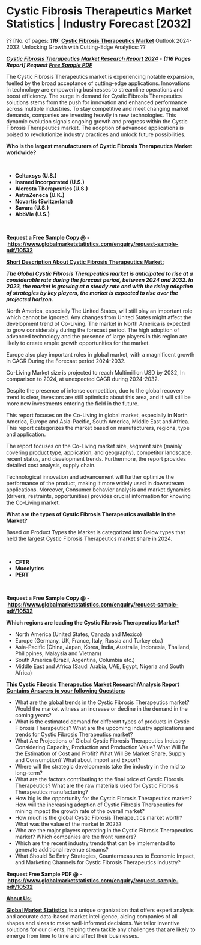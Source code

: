 <h1>Cystic Fibrosis Therapeutics Market Statistics | Industry Forecast [2032]</h1>
<p>?? [No. of pages:&nbsp;<strong><em>116</em></strong>]&nbsp;<strong><a href="https://www.globalmarketstatistics.com/market-reports/cystic-fibrosis-therapeutics-market-10532">Cystic Fibrosis Therapeutics&nbsp;Market</a></strong>&nbsp;Outlook 2024-2032: Unlocking Growth with Cutting-Edge Analytics: ??</p>
<p><strong><em><a href="https://www.globalmarketstatistics.com/market-reports/cystic-fibrosis-therapeutics-market-10532">Cystic Fibrosis Therapeutics Market Research Report 2024</a></em></strong>&nbsp;-&nbsp;<strong><em>[116 Pages Report]&nbsp;Request <a href="https://www.globalmarketstatistics.com/enquiry/request-sample-pdf/10532">Free Sample PDF</a></em></strong></p>
<p>The Cystic Fibrosis Therapeutics market is experiencing notable expansion, fuelled by the broad acceptance of cutting-edge applications. Innovations in technology are empowering businesses to streamline operations and boost efficiency. The surge in demand for Cystic Fibrosis Therapeutics solutions stems from the push for innovation and enhanced performance across multiple industries. To stay competitive and meet changing market demands, companies are investing heavily in new technologies. This dynamic evolution signals ongoing growth and progress within the Cystic Fibrosis Therapeutics market. The adoption of advanced applications is poised to revolutionize industry practices and unlock future possibilities.</p>
<p><strong>Who is the largest manufacturers of Cystic Fibrosis Therapeutics Market worldwide?</strong></p>
<p>&nbsp;</p>
<ul>
<li><strong>Celtaxsys (U.S.)</strong></li>
<li><strong>Insmed Incorporated (U.S.)</strong></li>
<li><strong>Alcresta Therapeutics (U.S.)</strong></li>
<li><strong>AstraZeneca (U.K.)</strong></li>
<li><strong>Novartis (Switzerland)</strong></li>
<li><strong>Savara (U.S.)</strong></li>
<li><strong>AbbVie (U.S.)</strong></li>
</ul>
<p>&nbsp;</p>
<p><strong>Request a Free Sample Copy @ -&nbsp;<a href="https://www.globalmarketstatistics.com/enquiry/request-sample-pdf/10532">https://www.globalmarketstatistics.com/enquiry/request-sample-pdf/10532</a></strong></p>
<p><strong><u>Short Description About Cystic Fibrosis Therapeutics Market:</u></strong></p>
<p><strong><em>The Global Cystic Fibrosis Therapeutics market is anticipated to rise at a considerable rate during the forecast period, between 2024 and 2032. In 2023, the market is growing at a steady rate and with the rising adoption of strategies by key players, the market is expected to rise over the projected horizon.</em></strong></p>
<p>North America, especially The United States, will still play an important role which cannot be ignored. Any changes from United States might affect the development trend of Co-Living. The market in North America is expected to grow considerably during the forecast period. The high adoption of advanced technology and the presence of large players in this region are likely to create ample growth opportunities for the market.</p>
<p>Europe also play important roles in global market, with a magnificent growth in CAGR During the Forecast period 2024-2032.</p>
<p>Co-Living Market size is projected to reach Multimillion USD by 2032, In comparison to 2024, at unexpected CAGR during 2024-2032.</p>
<p>Despite the presence of intense competition, due to the global recovery trend is clear, investors are still optimistic about this area, and it will still be more new investments entering the field in the future.</p>
<p>This report focuses on the Co-Living in global market, especially in North America, Europe and Asia-Pacific, South America, Middle East and Africa. This report categorizes the market based on manufacturers, regions, type and application.</p>
<p>The report focuses on the Co-Living market size, segment size (mainly covering product type, application, and geography), competitor landscape, recent status, and development trends. Furthermore, the report provides detailed cost analysis, supply chain.</p>
<p>Technological innovation and advancement will further optimize the performance of the product, making it more widely used in downstream applications. Moreover, Consumer behavior analysis and market dynamics (drivers, restraints, opportunities) provides crucial information for knowing the Co-Living market.</p>
<p><strong>What are the types of Cystic Fibrosis Therapeutics available in the Market?</strong></p>
<p>Based on Product Types the Market is categorized into Below types that held the largest Cystic Fibrosis Therapeutics market share in 2024.</p>
<p>&nbsp;</p>
<ul>
<li><strong>CFTR</strong></li>
<li><strong>Mucolytics</strong></li>
<li><strong>PERT</strong></li>
</ul>
<p>&nbsp;</p>
<p><strong>Request a Free Sample Copy @ -&nbsp;<a href="https://www.globalmarketstatistics.com/enquiry/request-sample-pdf/10532">https://www.globalmarketstatistics.com/enquiry/request-sample-pdf/10532</a></strong></p>
<p><strong>Which regions are leading the Cystic Fibrosis Therapeutics Market?</strong></p>
<ul>
<li>North America (United States, Canada and Mexico)</li>
<li>Europe (Germany, UK, France, Italy, Russia and Turkey etc.)</li>
<li>Asia-Pacific (China, Japan, Korea, India, Australia, Indonesia, Thailand, Philippines, Malaysia and Vietnam)</li>
<li>South America (Brazil, Argentina, Columbia etc.)</li>
<li>Middle East and Africa (Saudi Arabia, UAE, Egypt, Nigeria and South Africa)</li>
</ul>
<p><strong><u>This Cystic Fibrosis Therapeutics Market Research/Analysis Report Contains Answers to your following Questions</u></strong></p>
<ul>
<li>What are the global trends in the Cystic Fibrosis Therapeutics market? Would the market witness an increase or decline in the demand in the coming years?</li>
<li>What is the estimated demand for different types of products in Cystic Fibrosis Therapeutics? What are the upcoming industry applications and trends for Cystic Fibrosis Therapeutics market?</li>
<li>What Are Projections of Global Cystic Fibrosis Therapeutics Industry Considering Capacity, Production and Production Value? What Will Be the Estimation of Cost and Profit? What Will Be Market Share, Supply and Consumption? What about Import and Export?</li>
<li>Where will the strategic developments take the industry in the mid to long-term?</li>
<li>What are the factors contributing to the final price of Cystic Fibrosis Therapeutics? What are the raw materials used for Cystic Fibrosis Therapeutics manufacturing?</li>
<li>How big is the opportunity for the Cystic Fibrosis Therapeutics market? How will the increasing adoption of Cystic Fibrosis Therapeutics for mining impact the growth rate of the overall market?</li>
<li>How much is the global Cystic Fibrosis Therapeutics market worth? What was the value of the market In 2023?</li>
<li>Who are the major players operating in the Cystic Fibrosis Therapeutics market? Which companies are the front runners?</li>
<li>Which are the recent industry trends that can be implemented to generate additional revenue streams?</li>
<li>What Should Be Entry Strategies, Countermeasures to Economic Impact, and Marketing Channels for Cystic Fibrosis Therapeutics Industry?</li>
</ul>
<p><strong>Request Free Sample PDF @ -&nbsp;<a href="https://www.globalmarketstatistics.com/enquiry/request-sample-pdf/10532">https://www.globalmarketstatistics.com/enquiry/request-sample-pdf/10532</a></strong></p>
<p><strong><u>About Us:</u></strong></p>
<p><strong><a href="https://www.globalmarketstatistics.com/">Global Market Statistics</a></strong>&nbsp;is a unique organization that offers expert analysis and accurate data-based market intelligence, aiding companies of all shapes and sizes to make well-informed decisions. We tailor inventive solutions for our clients, helping them tackle any challenges that are likely to emerge from time to time and affect their businesses.</p>